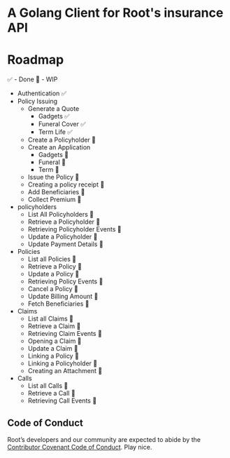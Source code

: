 # A Golang Client for Root's insurance API

# Roadmap
✅ - Done  🚧 - WIP
  - Authentication ✅
  - Policy Issuing 
      - Generate a Quote
          - Gadgets ✅
          - Funeral Cover ✅
          - Term Life ✅
    - Create a Policyholder  🚧
    - Create an Application
      - Gadgets 🚧
      - Funeral 🚧
      - Term 🚧
    - Issue the Policy 🚧
    - Creating a policy receipt 🚧
    - Add Beneficiaries 🚧
    - Collect Premium 🚧
  - policyholders
    - List All Policyholders 🚧
    - Retrieve a Policyholder 🚧
    - Retrieving Policyholder Events 🚧
    - Update a Policyholder 🚧
    - Update Payment Details 🚧
  - Policies
    - List all Policies 🚧
    - Retrieve a Policy 🚧
    - Update a Policy 🚧
    - Retrieving Policy Events 🚧
    - Cancel a Policy 🚧
    - Update Billing Amount 🚧
    - Fetch Beneficiaries 🚧
  - Claims
    - List all Claims 🚧
    - Retrieve a Claim 🚧
    - Retrieving Claim Events 🚧
    - Opening a Claim 🚧
    - Update a Claim 🚧
    - Linking a Policy 🚧
    - Linking a Policyholder 🚧
    - Creating an Attachment 🚧
  - Calls
    - List all Calls 🚧
    - Retrieve a Call 🚧
    - Retrieving Call Events 🚧


## Code of Conduct
Root’s developers and our community are expected to abide by the [Contributor Covenant Code of Conduct](https://github.com/root-community/root-insurance-go/tree/master/CODE_OF_CONDUCT.md). Play nice.
